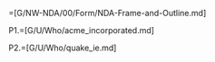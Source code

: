 =[G/NW-NDA/00/Form/NDA-Frame-and-Outline.md]

P1.=[G/U/Who/acme_incorporated.md]

P2.=[G/U/Who/quake_ie.md]

